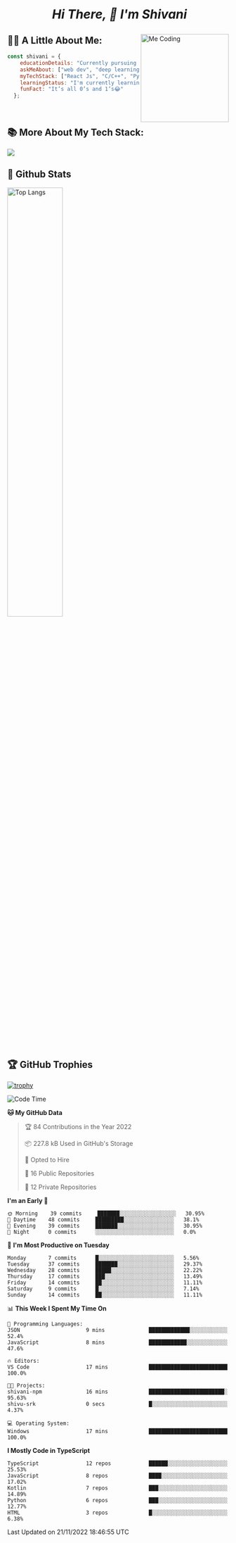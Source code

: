 # <p align="center">️ _Hi There, 👋 I'm Shivani_</p>

<img align="right" alt="Me Coding" height="200" src="https://media.giphy.com/media/L1R1tvI9svkIWwpVYr/giphy.gif">

## 👩‍💻 **A Little About Me:**
```jsx
const shivani = {
    educationDetails: "Currently pursuing B.E CSE",
    askMeAbout: ["web dev", "deep learning", "app dev", "gardening"],
    myTechStack: ["React Js", "C/C++", "Python"],
    learningStatus: "I'm currently learning android development",
    funFact: "It’s all 0’s and 1’s😂"
  };
```

<br/>

## 📚 **More About My Tech Stack:**

   <img align="center" src="https://github-readme-stats.vercel.app/api/top-langs/?username=shivu-srk&layout=compact&theme=vue-dark"/>
   <br/>
   
## 🚀 Github Stats
<img src="https://github-readme-stats.vercel.app/api?username=shivu-srk&theme=vue-dark&show_icons=true" alt="Top Langs" width="50%" />
   
## 🏆 GitHub Trophies

[![trophy](https://github-profile-trophy.vercel.app/?username=shivu-srk&theme=nord&column=7)](https://github.com/ryo-ma/github-profile-trophy)

<!--START_SECTION:waka-->
![Code Time](http://img.shields.io/badge/Code%20Time-278%20hrs%2047%20mins-blue)

**🐱 My GitHub Data** 

> 🏆 84 Contributions in the Year 2022
 > 
> 📦 227.8 kB Used in GitHub's Storage 
 > 
> 💼 Opted to Hire
 > 
> 📜 16 Public Repositories 
 > 
> 🔑 12 Private Repositories  
 > 
**I'm an Early 🐤** 

```text
🌞 Morning    39 commits     ███████░░░░░░░░░░░░░░░░░░   30.95% 
🌆 Daytime    48 commits     █████████░░░░░░░░░░░░░░░░   38.1% 
🌃 Evening    39 commits     ███████░░░░░░░░░░░░░░░░░░   30.95% 
🌙 Night      0 commits      ░░░░░░░░░░░░░░░░░░░░░░░░░   0.0%

```
📅 **I'm Most Productive on Tuesday** 

```text
Monday       7 commits      █░░░░░░░░░░░░░░░░░░░░░░░░   5.56% 
Tuesday      37 commits     ███████░░░░░░░░░░░░░░░░░░   29.37% 
Wednesday    28 commits     █████░░░░░░░░░░░░░░░░░░░░   22.22% 
Thursday     17 commits     ███░░░░░░░░░░░░░░░░░░░░░░   13.49% 
Friday       14 commits     ██░░░░░░░░░░░░░░░░░░░░░░░   11.11% 
Saturday     9 commits      █░░░░░░░░░░░░░░░░░░░░░░░░   7.14% 
Sunday       14 commits     ██░░░░░░░░░░░░░░░░░░░░░░░   11.11%

```


📊 **This Week I Spent My Time On** 

```text
💬 Programming Languages: 
JSON                     9 mins              █████████████░░░░░░░░░░░░   52.4% 
JavaScript               8 mins              ████████████░░░░░░░░░░░░░   47.6%

🔥 Editors: 
VS Code                  17 mins             █████████████████████████   100.0%

🐱‍💻 Projects: 
shivani-npm              16 mins             ████████████████████████░   95.63% 
shivu-srk                0 secs              █░░░░░░░░░░░░░░░░░░░░░░░░   4.37%

💻 Operating System: 
Windows                  17 mins             █████████████████████████   100.0%

```

**I Mostly Code in TypeScript** 

```text
TypeScript               12 repos            ██████░░░░░░░░░░░░░░░░░░░   25.53% 
JavaScript               8 repos             ████░░░░░░░░░░░░░░░░░░░░░   17.02% 
Kotlin                   7 repos             ███░░░░░░░░░░░░░░░░░░░░░░   14.89% 
Python                   6 repos             ███░░░░░░░░░░░░░░░░░░░░░░   12.77% 
HTML                     3 repos             █░░░░░░░░░░░░░░░░░░░░░░░░   6.38%

```



 Last Updated on 21/11/2022 18:46:55 UTC
<!--END_SECTION:waka-->
